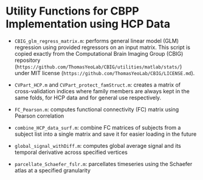 # Utility Functions for CBPP Implementation using HCP Data

- `CBIG_glm_regress_matrix.m`: performs general linear model (GLM) regression using provided regressors on an input matrix. This script is copied exactly from the Computational Brain Imaging Group (CBIG) repository (`https://github.com/ThomasYeoLab/CBIG/utilities/matlab/stats/`) under MIT license (`https://github.com/ThomasYeoLab/CBIG/LICENSE.md`).

- `CVPart_HCP.m` and `CVPart_protect_famStruct.m`: creates a matrix of cross-validation indices where family members are always kept in the same folds, for HCP data and for general use respectively.

- `FC_Pearson.m`: computes functional connectivity (FC) matrix using Pearson correlation

- `combine_HCP_data_surf.m`: combine FC matrices of subjects from a subject list into a single matrix and save it for easier loading in the future

- `global_signal_withDiff.m`: computes global average signal and its temporal derivative across specified vertices

- `parcellate_Schaefer_fslr.m`: parcellates timeseries using the Schaefer atlas at a specified granularity 